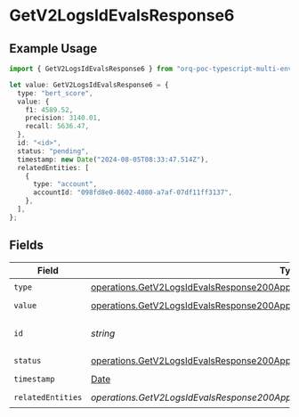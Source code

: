 # GetV2LogsIdEvalsResponse6

## Example Usage

```typescript
import { GetV2LogsIdEvalsResponse6 } from "orq-poc-typescript-multi-env-version/models/operations";

let value: GetV2LogsIdEvalsResponse6 = {
  type: "bert_score",
  value: {
    f1: 4589.52,
    precision: 3140.01,
    recall: 5636.47,
  },
  id: "<id>",
  status: "pending",
  timestamp: new Date("2024-08-05T08:33:47.514Z"),
  relatedEntities: [
    {
      type: "account",
      accountId: "098fd8e0-8602-4080-a7af-07df11ff3137",
    },
  ],
};
```

## Fields

| Field                                                                                                                                                                  | Type                                                                                                                                                                   | Required                                                                                                                                                               | Description                                                                                                                                                            |
| ---------------------------------------------------------------------------------------------------------------------------------------------------------------------- | ---------------------------------------------------------------------------------------------------------------------------------------------------------------------- | ---------------------------------------------------------------------------------------------------------------------------------------------------------------------- | ---------------------------------------------------------------------------------------------------------------------------------------------------------------------- |
| `type`                                                                                                                                                                 | [operations.GetV2LogsIdEvalsResponse200ApplicationJSONResponseBody36Type](../../models/operations/getv2logsidevalsresponse200applicationjsonresponsebody36type.md)     | :heavy_check_mark:                                                                                                                                                     | N/A                                                                                                                                                                    |
| `value`                                                                                                                                                                | [operations.GetV2LogsIdEvalsResponse200ApplicationJSONResponseBodyValue](../../models/operations/getv2logsidevalsresponse200applicationjsonresponsebodyvalue.md)       | :heavy_check_mark:                                                                                                                                                     | N/A                                                                                                                                                                    |
| `id`                                                                                                                                                                   | *string*                                                                                                                                                               | :heavy_check_mark:                                                                                                                                                     | The id of the resource                                                                                                                                                 |
| `status`                                                                                                                                                               | [operations.GetV2LogsIdEvalsResponse200ApplicationJSONResponseBody36Status](../../models/operations/getv2logsidevalsresponse200applicationjsonresponsebody36status.md) | :heavy_check_mark:                                                                                                                                                     | N/A                                                                                                                                                                    |
| `timestamp`                                                                                                                                                            | [Date](https://developer.mozilla.org/en-US/docs/Web/JavaScript/Reference/Global_Objects/Date)                                                                          | :heavy_check_mark:                                                                                                                                                     | N/A                                                                                                                                                                    |
| `relatedEntities`                                                                                                                                                      | *operations.GetV2LogsIdEvalsResponse200ApplicationJSONResponseBody36RelatedEntities*[]                                                                                 | :heavy_check_mark:                                                                                                                                                     | N/A                                                                                                                                                                    |